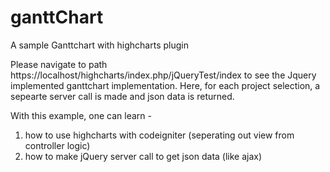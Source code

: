 # ganttChart
A sample Ganttchart with highcharts plugin

Please navigate to path https://localhost/highcharts/index.php/jQueryTest/index to see the Jquery implemented ganttchart implementation. Here, for each project selection, a sepearte server call is made and json data is returned.

With this example, one can learn - 
1. how to use highcharts with codeigniter (seperating out view from controller logic)
2. how to make jQuery server call to get json data (like ajax)
